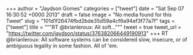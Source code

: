
+++
author = "Jaydson Gomes"
categories = ["tweet"]
date = "Sat Sep 07 16:30:52 +0000 2013"
draft = false
image = "No media found for this Tweet"
slug = "101d1f26474fbd2bde35d59a4cf6a94ef3f77a7f"
tags = ["tweet"]
title = """RT @brianleroux: All soft..."""
tweet = true
tweet_url = "https://twitter.com/jaydson/status/376382066449190913"
+++
RT @brianleroux: All software systems can be considered slow, insecure, or of ambiguous legality in some fashion. All of 'em.
